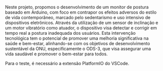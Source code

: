 Neste projeto, propomos o desenvolvimento de um monitor de postura baseado em Arduino, com foco em contrapor os efeitos adversos do estilo de vida contemporâneo, marcado pelo sedentarismo e uso intensivo de dispositivos eletrônicos. Através da utilização de um sensor de inclinação e um motor vibratório como atuador, o dispositivo visa detectar e corrigir em tempo real a postura inadequada dos usuários. Esta intervenção tecnológica tem o potencial de promover uma melhoria significativa na saúde e bem-estar, alinhando-se com os objetivos de desenvolvimento sustentável da ONU, especificamente o ODS-3, que visa assegurar uma vida saudável e promover o bem-estar para todos.

Para o teste, é necessário a extensão PlatformIO do VSCode.
